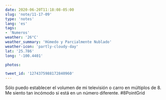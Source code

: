 ```yaml
---
date: 2020-06-20T11:18:08-05:00
slug: 'note/11-17-09'
type: 'notes'
lang: 'es'
tags:
- 'Numeros'
weather: '26°C'
weather_summary: 'Húmedo y Parcialmente Nublado'
weather-icon: 'partly-cloudy-day'
lat: '25.786'
long: '-100.4401'

photos:

tweet_id: '1274375988172840960'
---
```

Sólo puedo establecer el volumen de mi televisión o carro en múltiplos de 8. Me siento tan incómodo si está en un número diferente.  #8PointGrid